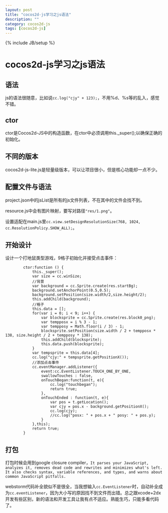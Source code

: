 ```yaml
---
layout: post
title: "cocos2d-js学习之js语法"
description: ""
category: cocos2d-js
tags: [cocos2d-js]
---
```

{% include JB/setup %}

cocos2d-js学习之js语法
====================

## 语法
js的语法很随意，比如说```cc.log("cjy" + 123);```，不用%d、%s等的乱入，感觉不错。

## ctor
ctor是Cocos2d-JS中的构造函数，在ctor中必须调用this._super();以确保正确的初始化。

## 不同的版本
cocos2d-js-lite.js是轻量级版本，可以让项目很小，但是核心功能却一点不少。

## 配置文件与语法
project.json中的jsList是所有的js文件列表，不在其中的文件会找不到。

resource.js中会有图片映射，要写对路径```"res/1.png"```。

设置适配在main.js里```cc.view.setDesignResolutionSize(768, 1024, cc.ResolutionPolicy.SHOW_ALL);```。

## 开始设计
设计一个打地鼠类型游戏，9格子初始化并接受点击事件：

            ctor:function () {
                this._super();
                var size = cc.winSize;
                //背景
                var background = cc.Sprite.create(res.startBg);
                background.setAnchorPoint(0.5,0.5);
                background.setPosition(size.width/2,size.height/2);
                this.addChild(background);
                //格子
                this.data = [];
                for(var i = 0; i < 9; i++) {
                    var blocksprite = cc.Sprite.create(res.block0_png);
                    var tempposx = i % 3 - 1;
                    var tempposy = Math.floor(i / 3) - 1;
                    blocksprite.setPosition(size.width / 2 + tempposx * 138, size.height / 2 + tempposy * 138);
                    this.addChild(blocksprite);
                    this.data.push(blocksprite);
                }
                var tempsprite = this.data[4];
                cc.log("cjy:" + tempsprite.getPositionX());
                //添加点击事件
                cc.eventManager.addListener({
                    event:cc.EventListener.TOUCH_ONE_BY_ONE,
                    swallowTouches : false,
                    onTouchBegan:function(t, e){
                        cc.log("touchbegan");
                        return true;
                    },
                    onTouchEnded : function(t, e){
                        var pos = t.getLocation();
                        var cjy = pos.x - background.getPositionX();
                        cc.log(cjy);
                        //cc.log("posx: " + pos.x + " posy: " + pos.y);
                    }
                },this);        
                return true;
            }

## 打包
打包时候会用到google closure compiler，`It parses your JavaScript, analyzes it, removes dead code and rewrites and minimizes what's left. It also checks syntax, variable references, and types, and warns about common JavaScript pitfalls.`

webstorm代码补全貌似不是很全，当我想输入```cc.EventListener```时，自动补全成为```cc.eventListener```，因为大小写的原因找不到文件而出错。总之跟xcode+2dx开发有些区别，新的语法和开发工具让我有点不适应。熟能生巧，只能多看代码了。
